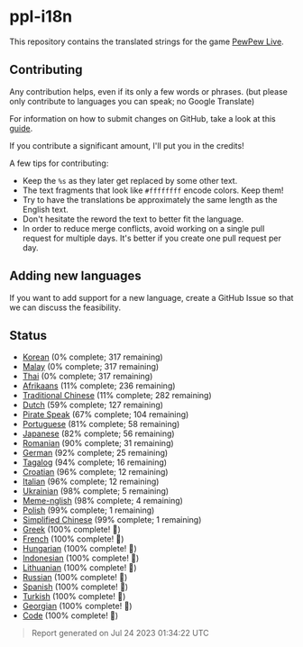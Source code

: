 [//]: # "This file is automatically generated by generate_readme.py"
# ppl-i18n
This repository contains the translated strings for the game [PewPew Live](https://pewpew.live).
## Contributing
Any contribution helps, even if its only a few words or phrases.
(but please only contribute to languages you can speak; no Google Translate)

For information on how to submit changes on GitHub, take a look at this [guide](https://docs.github.com/en/free-pro-team@latest/github/managing-files-in-a-repository/editing-files-in-another-users-repository).

If you contribute a significant amount, I'll put you in the credits!

A few tips for contributing:
* Keep the `%s` as they later get replaced by some other text.
* The text fragments that look like `#ffffffff` encode colors. Keep them!
* Try to have the translations be approximately the same length as the English text.
* Don't hesitate the reword the text to better fit the language.
* In order to reduce merge conflicts, avoid working on a single pull request for multiple days. It's better if you create one pull request per day.
## Adding new languages
If you want to add support for a new language, create a GitHub Issue so that we can discuss
the feasibility.
## Status
* [Korean](/translations/kor.po) (0% complete; 317 remaining)
* [Malay](/translations/msa.po) (0% complete; 317 remaining)
* [Thai](/translations/tha.po) (0% complete; 317 remaining)
* [Afrikaans](/translations/afr.po) (11% complete; 236 remaining)
* [Traditional Chinese](/translations/cht.po) (11% complete; 282 remaining)
* [Dutch](/translations/nld.po) (59% complete; 127 remaining)
* [Pirate Speak](/translations/pirate.po) (67% complete; 104 remaining)
* [Portuguese](/translations/por.po) (81% complete; 58 remaining)
* [Japanese](/translations/jpn.po) (82% complete; 56 remaining)
* [Romanian](/translations/ron.po) (90% complete; 31 remaining)
* [German](/translations/deu.po) (92% complete; 25 remaining)
* [Tagalog](/translations/tgl.po) (94% complete; 16 remaining)
* [Croatian](/translations/hrv.po) (96% complete; 12 remaining)
* [Italian](/translations/ita.po) (96% complete; 12 remaining)
* [Ukrainian](/translations/ukr.po) (98% complete; 5 remaining)
* [Meme-nglish](/translations/meme.po) (98% complete; 4 remaining)
* [Polish](/translations/pol.po) (99% complete; 1 remaining)
* [Simplified Chinese](/translations/chs.po) (99% complete; 1 remaining)
* [Greek](/translations/ell.po) (100% complete! 🎉)
* [French](/translations/fra.po) (100% complete! 🎉)
* [Hungarian](/translations/hun.po) (100% complete! 🎉)
* [Indonesian](/translations/ind.po) (100% complete! 🎉)
* [Lithuanian](/translations/lit.po) (100% complete! 🎉)
* [Russian](/translations/rus.po) (100% complete! 🎉)
* [Spanish](/translations/spa.po) (100% complete! 🎉)
* [Turkish](/translations/tur.po) (100% complete! 🎉)
* [Georgian](/translations/kat.po) (100% complete! 🎉)
* [Code](/translations/code.po) (100% complete! 🎉)
> Report generated on Jul 24 2023 01:34:22 UTC